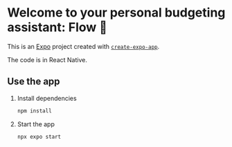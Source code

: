 # Welcome to your personal budgeting assistant: Flow 👋

This is an [Expo](https://expo.dev) project created with [`create-expo-app`](https://www.npmjs.com/package/create-expo-app).

The code is in React Native.

## Use the app

1. Install dependencies

   ```bash
   npm install
   ```

2. Start the app

   ```bash
   npx expo start
   ```
